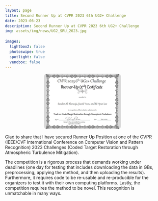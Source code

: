 ```yaml
---
layout: page
title: Second Runner Up at CVPR 2023 6th UG2+ Challenge
date: 2023-06-23
description: Second Runner Up at CVPR 2023 6th UG2+ Challenge
img: assets/img/news/UG2_SRU_2023.jpg

images:
  lightbox2: false
  photoswipe: true
  spotlight: false
  venobox: false
---
```


<div style="display: flex; justify-content: center; align-items: center;">
  <div class="pswp-gallery pswp-gallery--single-column" id="gallery--news" style="display: flex; gap: 10px; flex-wrap: wrap; justify-content: center;">
    <a href="/assets/img/news/UG2_SRU_2023.jpg"
      data-pswp-width="1200"
      data-pswp-height="800"
      target="_blank">
      <img src="/assets/img/news/UG2_SRU_2023.jpg" 
           alt="UG2+ Challenge Runner UP Certificate" 
           style="width: 250px; height: 180px; object-fit: cover; border-radius: 8px;" />
    </a>
    
  </div>
</div>

Glad to share that I have secured Runner Up Position at one of the CVPR (IEEE/CVF International Conference on Computer Vision and Pattern Recognition) 2023 Challenges (Coded Target Restoration through Atmospheric Turbulence Mitigation).

The competition is a rigorous process that demands working under deadlines (one day for testing that includes downloading the data in GBs, preprocessing, applying the method, and then uploading the results). Furthermore, it requires code to be re-usable and re-producible for the organizers to test it with their own computing platforms. Lastly, the competition requires the method to be novel. This recognition is unmatchable in many ways.
